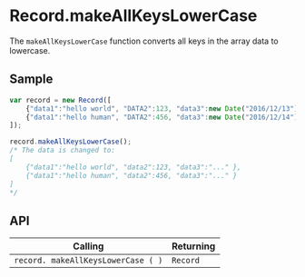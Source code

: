 # Record.makeAllKeysLowerCase

The `makeAllKeysLowerCase` function converts all keys in the array data to lowercase.

## Sample

```javascript
var record = new Record([
    {"data1":"hello world", "DATA2":123, "data3":new Date("2016/12/13") },
    {"data1":"hello human", "DATA2":456, "data3":new Date("2016/12/14") }
]);

record.makeAllKeysLowerCase();
/* The data is changed to:
[
    {"data1":"hello world", "data2":123, "data3":"..." },
    {"data1":"hello human", "data2":456, "data3":"..." }
]
*/

```

## API

| Calling | Returning |
|---|---|
| `record. makeAllKeysLowerCase ( )` | `Record` |